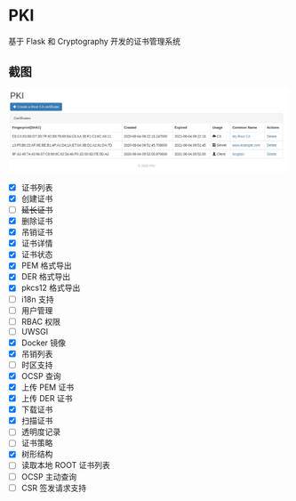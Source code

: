 # PKI

基于 Flask 和 Cryptography 开发的证书管理系统

## 截图

![screenshots-1](./screenshots/1.jpg)

- [x] 证书列表
- [x] 创建证书
- [ ] <del>延长证书</del>
- [x] 删除证书
- [x] 吊销证书
- [x] 证书详情
- [x] 证书状态
- [x] PEM 格式导出
- [x] DER 格式导出
- [x] pkcs12 格式导出
- [ ] i18n 支持
- [ ] 用户管理
- [ ] RBAC 权限
- [ ] UWSGI
- [x] Docker 镜像
- [x] 吊销列表
- [ ] 时区支持
- [x] OCSP 查询
- [x] 上传 PEM 证书
- [x] 上传 DER 证书
- [x] 下载证书
- [x] 扫描证书
- [ ] 透明度记录
- [ ] 证书策略
- [x] 树形结构
- [ ] 读取本地 ROOT 证书列表
- [ ] OCSP 主动查询
- [ ] CSR 签发请求支持